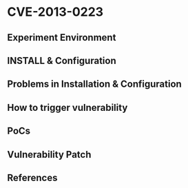 # CVE-2013-0223

## Experiment Environment

## INSTALL & Configuration

## Problems in Installation & Configuration

## How to trigger vulnerability

## PoCs

## Vulnerability Patch

## References
